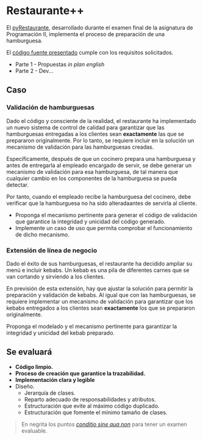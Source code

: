 # Restaurante++

El [pyRestaurante](https://github.com/mmasias/23-24-PRG2-examenFinal/blob/main/README.md), desarrollado durante el examen final de la asignatura de Programación II, implementa el proceso de preparación de una hamburguesa.

El [código fuente presentado](/src/) cumple con los requisitos solicitados.

- Parte 1 - Propuestas _in plan english_
- Parte 2 - Dev...

## Caso

### Validación de hamburguesas

Dado el código y consciente de la realidad, el restaurante ha implementado un nuevo sistema de control de calidad para garantizar que las hamburguesas entregadas a los clientes sean **exactamente** las que se prepararon originalmente. Por lo tanto, se requiere incluir en la solución un mecanismo de validación para las hamburguesas creadas.

Específicamente, después de que un cocinero prepara una hamburguesa y antes de entregarla al empleado encargado de servir, se debe generar un mecanismo de validación para esa hamburguesa, de tal manera que cualquier cambio en los componentes de la hamburguesa se pueda detectar.

Por tanto, cuando el empleado recibe la hamburguesa del cocinero, debe verificar que la hamburguesa no ha sido alteradaantes de servirla al cliente.

- Proponga el mecanismo pertinente para generar el código de validación que garantice la integridad y unicidad del código generado. 
- Implemente un caso de uso que permita comprobar el funcionamiento de dicho mecanismo.

### Extensión de línea de negocio

Dado el éxito de sus hamburguesas, el restaurante ha decidido ampliar su menú e incluir kebabs. Un kebab es una pila de diferentes carnes que se van cortando y sirviendo a los clientes.

En previsión de esta extensión, hay que ajustar la solución para permitir la preparación y validación de kebabs. Al igual que con las hamburguesas, se requiere implementar un mecanismo de validación para garantizar que los kebabs entregados a los clientes sean **exactamente** los que se prepararon originalmente.

Proponga el modelado y el mecanismo pertinente para garantizar la integridad y unicidad del kebab preparado.

## Se evaluará

- **Código limpio.**
- **Proceso de creación que garantice la trazabilidad.**
- **Implementación clara y legible**
- Diseño.
  - Jerarquía de clases.
  - Reparto adecuado de responsabilidades y atributos.
  - Estructuración que evite al máximo código duplicado.
  - Estructuración que fomente el mínimo tamaño de clases.

> En negrita los puntos [*conditio sine qua non*](https://es.wikipedia.org/wiki/Sine_qua_non) para tener un examen evaluable.

